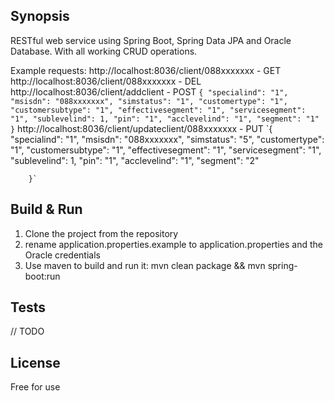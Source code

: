 ## Synopsis

RESTful web service using Spring Boot, Spring Data JPA and Oracle Database. With all working CRUD operations.

Example requests:
    http://localhost:8036/client/088xxxxxxx - GET
    http://localhost:8036/client/088xxxxxxx - DEL
    http://localhost:8036/client/addclient - POST
        `{
            "specialind": "1",
            "msisdn": "088xxxxxxx",
            "simstatus": "1",
            "customertype": "1",
            "customersubtype": "1",
            "effectivesegment": "1",
            "servicesegment": "1",
            "sublevelind": 1,
            "pin": "1",
            "acclevelind": "1",
            "segment": "1"
        }`
    http://localhost:8036/client/updateclient/088xxxxxxx - PUT
        `{
            "specialind": "1",
            "msisdn": "088xxxxxxx",
            "simstatus": "5",
            "customertype": "1",
            "customersubtype": "1",
            "effectivesegment": "1",
            "servicesegment": "1",
            "sublevelind": 1,
            "pin": "1",
            "acclevelind": "1",
            "segment": "2"

        }`


## Build & Run

1. Clone the project from the repository
2. rename application.properties.example to application.properties and the Oracle credentials
3. Use maven to build and run it:
    mvn clean package && mvn spring-boot:run


## Tests

// TODO

## License

Free for use